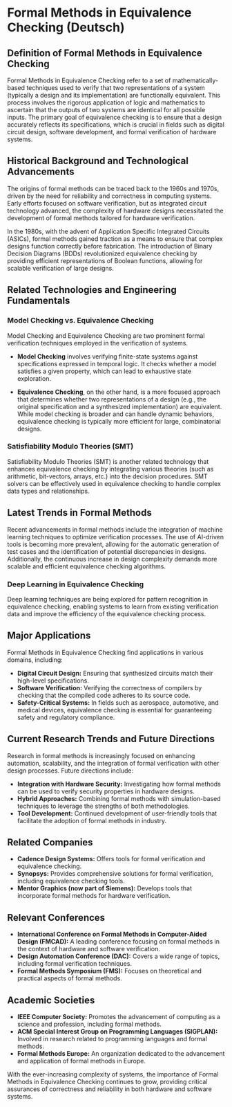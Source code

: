 # Formal Methods in Equivalence Checking (Deutsch)

## Definition of Formal Methods in Equivalence Checking

Formal Methods in Equivalence Checking refer to a set of mathematically-based techniques used to verify that two representations of a system (typically a design and its implementation) are functionally equivalent. This process involves the rigorous application of logic and mathematics to ascertain that the outputs of two systems are identical for all possible inputs. The primary goal of equivalence checking is to ensure that a design accurately reflects its specifications, which is crucial in fields such as digital circuit design, software development, and formal verification of hardware systems.

## Historical Background and Technological Advancements

The origins of formal methods can be traced back to the 1960s and 1970s, driven by the need for reliability and correctness in computing systems. Early efforts focused on software verification, but as integrated circuit technology advanced, the complexity of hardware designs necessitated the development of formal methods tailored for hardware verification. 

In the 1980s, with the advent of Application Specific Integrated Circuits (ASICs), formal methods gained traction as a means to ensure that complex designs function correctly before fabrication. The introduction of Binary Decision Diagrams (BDDs) revolutionized equivalence checking by providing efficient representations of Boolean functions, allowing for scalable verification of large designs.

## Related Technologies and Engineering Fundamentals

### Model Checking vs. Equivalence Checking

Model Checking and Equivalence Checking are two prominent formal verification techniques employed in the verification of systems. 

- **Model Checking** involves verifying finite-state systems against specifications expressed in temporal logic. It checks whether a model satisfies a given property, which can lead to exhaustive state exploration.

- **Equivalence Checking**, on the other hand, is a more focused approach that determines whether two representations of a design (e.g., the original specification and a synthesized implementation) are equivalent. While model checking is broader and can handle dynamic behaviors, equivalence checking is typically more efficient for large, combinatorial designs.

### Satisfiability Modulo Theories (SMT)

Satisfiability Modulo Theories (SMT) is another related technology that enhances equivalence checking by integrating various theories (such as arithmetic, bit-vectors, arrays, etc.) into the decision procedures. SMT solvers can be effectively used in equivalence checking to handle complex data types and relationships.

## Latest Trends in Formal Methods

Recent advancements in formal methods include the integration of machine learning techniques to optimize verification processes. The use of AI-driven tools is becoming more prevalent, allowing for the automatic generation of test cases and the identification of potential discrepancies in designs. Additionally, the continuous increase in design complexity demands more scalable and efficient equivalence checking algorithms.

### Deep Learning in Equivalence Checking

Deep learning techniques are being explored for pattern recognition in equivalence checking, enabling systems to learn from existing verification data and improve the efficiency of the equivalence checking process.

## Major Applications

Formal Methods in Equivalence Checking find applications in various domains, including:

- **Digital Circuit Design:** Ensuring that synthesized circuits match their high-level specifications.
- **Software Verification:** Verifying the correctness of compilers by checking that the compiled code adheres to its source code.
- **Safety-Critical Systems:** In fields such as aerospace, automotive, and medical devices, equivalence checking is essential for guaranteeing safety and regulatory compliance.

## Current Research Trends and Future Directions

Research in formal methods is increasingly focused on enhancing automation, scalability, and the integration of formal verification with other design processes. Future directions include:

- **Integration with Hardware Security:** Investigating how formal methods can be used to verify security properties in hardware designs.
- **Hybrid Approaches:** Combining formal methods with simulation-based techniques to leverage the strengths of both methodologies.
- **Tool Development:** Continued development of user-friendly tools that facilitate the adoption of formal methods in industry.

## Related Companies

- **Cadence Design Systems:** Offers tools for formal verification and equivalence checking.
- **Synopsys:** Provides comprehensive solutions for formal verification, including equivalence checking tools.
- **Mentor Graphics (now part of Siemens):** Develops tools that incorporate formal methods for hardware verification.

## Relevant Conferences

- **International Conference on Formal Methods in Computer-Aided Design (FMCAD):** A leading conference focusing on formal methods in the context of hardware and software verification.
- **Design Automation Conference (DAC):** Covers a wide range of topics, including formal verification techniques.
- **Formal Methods Symposium (FMS):** Focuses on theoretical and practical aspects of formal methods.

## Academic Societies

- **IEEE Computer Society:** Promotes the advancement of computing as a science and profession, including formal methods.
- **ACM Special Interest Group on Programming Languages (SIGPLAN):** Involved in research related to programming languages and formal methods.
- **Formal Methods Europe:** An organization dedicated to the advancement and application of formal methods in Europe.

With the ever-increasing complexity of systems, the importance of Formal Methods in Equivalence Checking continues to grow, providing critical assurances of correctness and reliability in both hardware and software systems.